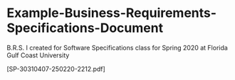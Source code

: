 # Example-Business-Requirements-Specifications-Document
B.R.S. I created for Software Specifications class for Spring 2020 at Florida Gulf Coast University


[SP-30310407-250220-2212.pdf]
